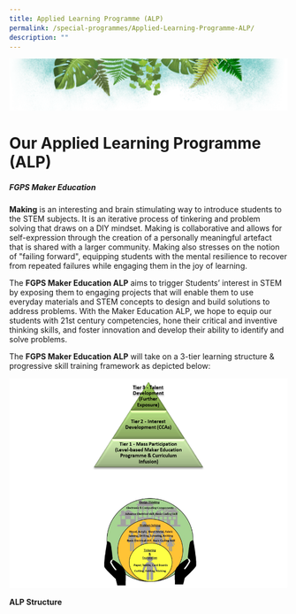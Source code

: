 ```yaml
---
title: Applied Learning Programme (ALP)
permalink: /special-programmes/Applied-Learning-Programme-ALP/
description: ""
---
```

![](/images/Banner.png)

# **Our Applied Learning Programme (ALP)**

##### **FGPS Maker Education**

<b>Making</b> is an interesting and brain stimulating way to introduce students to the STEM subjects. It is an iterative process of tinkering and problem solving that draws on a DIY mindset. Making is collaborative and allows for self-expression through the creation of a personally meaningful artefact that is shared with a larger community. Making also stresses on the notion of "failing forward", equipping students with the mental resilience to recover from repeated failures while engaging them in the joy of learning.

The <b>FGPS Maker Education ALP</b> aims to trigger Students’ interest in STEM by exposing them to engaging projects that will enable them to use everyday materials and STEM concepts to design and build solutions to address problems. With the Maker Education ALP, we hope to equip our students with 21st century competencies, hone their critical and inventive thinking skills, and foster innovation and develop their ability to identify and solve problems. 

The <b>FGPS Maker Education ALP</b> will take on a 3-tier learning structure & progressive skill training framework as depicted below:

![](/images/ALP.png)

<b>ALP Structure</b>